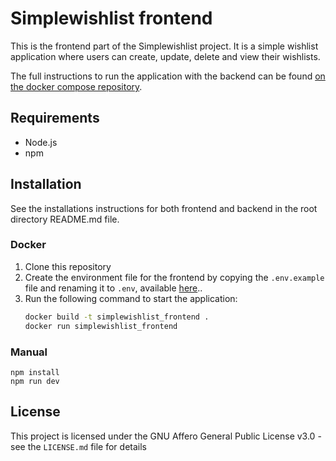 # Simplewishlist frontend

This is the frontend part of the Simplewishlist project. It is a simple wishlist application where users can create, update, delete and view their wishlists.

The full instructions to run the application with the backend can be found [on the docker compose repository](https://github.com/Camille-cmd/simplewishlist-docker-compose).

## Requirements
- Node.js
- npm

## Installation
See the installations instructions for both frontend and backend in the root directory README.md file.

### Docker
1. Clone this repository
2. Create the environment file for the frontend by copying the `.env.example` file and renaming it to `.env`, available [here](https://github.com/Camille-cmd/simplewishlist-docker-compose)..
3. Run the following command to start the application:
    ```bash
    docker build -t simplewishlist_frontend .
    docker run simplewishlist_frontend
    ```

### Manual
```
npm install
npm run dev
```

## License

This project is licensed under the GNU Affero General Public License v3.0 - see the `LICENSE.md` file for details
